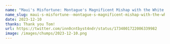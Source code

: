 ```yaml
---
name: "Maui's Misfortune: Montague's Magnificent Mishap with the White Whopper"
name_slug: maui-s-misfortune--montague-s-magnificent-mishap-with-the-white-whopper
date: 2023-12-10
thanks: Thank you Tom!
url: https://twitter.com/inn0cntbyst4ndr/status/1734001722006339982
image: /images/chumps/2023-12-10.png
---
```

